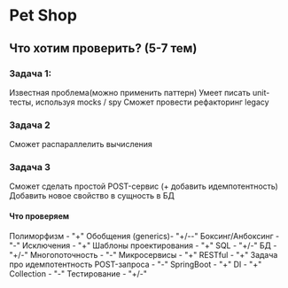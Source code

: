 # Pet Shop

## Что хотим проверить? (5-7 тем)

### Задача 1:
Известная проблема(можно применить паттерн)
Умеет писать unit-тесты, используя mocks / spy Сможет провести рефакторинг legacy

### Задача 2

Сможет распараллелить вычисления

### Задача 3

Сможет сделать простой POST-сервис (+ добавить идемпотентность)
Добавить новое свойство в сущность в БД

#### Что проверяем

Полиморфизм - "+"
Обобщения (generics)- "+/--"
Боксинг/Анбоксинг - "-"
Исключения - "+"
Шаблоны проектирования - "+"
SQL - "+/-"
БД - "+/-"
Многопоточность - "-"
Микросервисы - "+"
RESTful - "+"
Задача про идемпотентность POST-запроса - "-"
SpringBoot - "+"
DI - "+"
Collection - "-"
Тестирование - "+/-"
